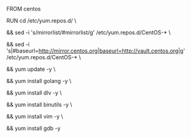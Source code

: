 FROM centos

RUN cd /etc/yum.repos.d/ \

&& sed -i 's/mirrorlist/#mirrorlist/g' /etc/yum.repos.d/CentOS-* \

&& sed -i 's|#baseurl=http://mirror.centos.org|baseurl=http://vault.centos.org|g' /etc/yum.repos.d/CentOS-* \

&& yum update -y \

&& yum install golang -y \ 

&& yum install dlv -y \

&& yum install binutils -y \ 

&& yum install vim -y \ 

&& yum install gdb -y

